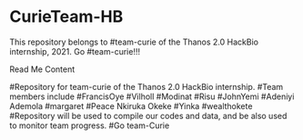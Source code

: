 # CurieTeam-HB

This repository belongs to #team-curie of the Thanos 2.0 HackBio internship, 2021. Go #team-curie!!!


Read Me Content

#Repository for team-curie of the Thanos 2.0 HackBio internship.
#Team members include 
  #FrancisOye
  #Vilholl
  #Modinat
  #Risu
  #JohnYemi
  #Adeniyi Ademola
  #margaret
  #Peace Nkiruka Okeke
  #Yinka
  #wealthokete
#Repository will be used to compile our codes and data, and be also used to monitor team progress.
#Go team-Curie
